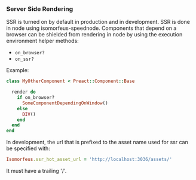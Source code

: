 ### Server Side Rendering
SSR is turned on by default in production and in development. SSR is done in node using isomorfeus-speednode.
Components that depend on a browser can be shielded from rendering in node by using the execution environment helper methods:
- `on_browser?`
- `on_ssr?`

Example:
```ruby
class MyOtherComponent < Preact::Component::Base

  render do
    if on_browser?
      SomeComponentDependingOnWindow()
    else
      DIV()
    end
  end
end
```

In development, the url that is prefixed to the asset name used for ssr can be specified with:
```ruby
Isomorfeus.ssr_hot_asset_url = 'http://localhost:3036/assets/'
```
It must have a trailing '/'.

